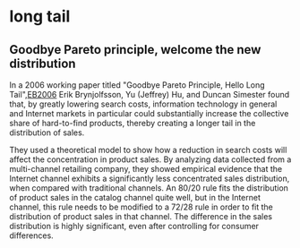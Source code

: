 # long tail

## Goodbye Pareto principle, welcome the new distribution

In a 2006 working paper titled "Goodbye Pareto Principle, Hello Long
Tail",[EB2006] Erik Brynjolfsson, Yu (Jeffrey) Hu, and Duncan Simester
found that, by greatly lowering search costs, information technology in
general and Internet markets in particular could substantially increase
the collective share of hard-to-find products, thereby creating a longer
tail in the distribution of sales.

They used a theoretical model to show how a reduction in search costs will
affect the concentration in product sales. By analyzing data collected
from a multi-channel retailing company, they showed empirical evidence
that the Internet channel exhibits a significantly less concentrated
sales distribution, when compared with traditional channels. An 80/20
rule fits the distribution of product sales in the catalog channel quite
well, but in the Internet channel, this rule needs to be modified to
a 72/28 rule in order to fit the distribution of product sales in that
channel. The difference in the sales distribution is highly significant,
even after controlling for consumer differences.


[EB2006]: http://127.0.0.1:8080/ipfs/QmNb4rmUCyWCmbSoyzp5abhR8mx4ZrMEb6PSTqJDYsqGEp?filename=SSRN-id953587.pdf
